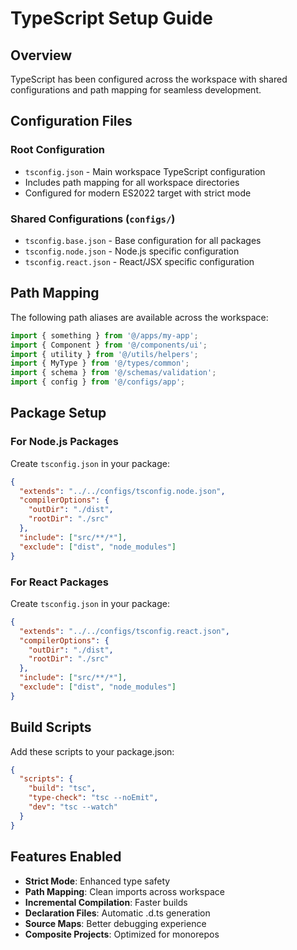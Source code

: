 # TypeScript Setup Guide

## Overview

TypeScript has been configured across the workspace with shared configurations
and path mapping for seamless development.

## Configuration Files

### Root Configuration

- `tsconfig.json` - Main workspace TypeScript configuration
- Includes path mapping for all workspace directories
- Configured for modern ES2022 target with strict mode

### Shared Configurations (`configs/`)

- `tsconfig.base.json` - Base configuration for all packages
- `tsconfig.node.json` - Node.js specific configuration
- `tsconfig.react.json` - React/JSX specific configuration

## Path Mapping

The following path aliases are available across the workspace:

```typescript
import { something } from '@/apps/my-app';
import { Component } from '@/components/ui';
import { utility } from '@/utils/helpers';
import { MyType } from '@/types/common';
import { schema } from '@/schemas/validation';
import { config } from '@/configs/app';
```

## Package Setup

### For Node.js Packages

Create `tsconfig.json` in your package:

```json
{
  "extends": "../../configs/tsconfig.node.json",
  "compilerOptions": {
    "outDir": "./dist",
    "rootDir": "./src"
  },
  "include": ["src/**/*"],
  "exclude": ["dist", "node_modules"]
}
```

### For React Packages

Create `tsconfig.json` in your package:

```json
{
  "extends": "../../configs/tsconfig.react.json",
  "compilerOptions": {
    "outDir": "./dist",
    "rootDir": "./src"
  },
  "include": ["src/**/*"],
  "exclude": ["dist", "node_modules"]
}
```

## Build Scripts

Add these scripts to your package.json:

```json
{
  "scripts": {
    "build": "tsc",
    "type-check": "tsc --noEmit",
    "dev": "tsc --watch"
  }
}
```

## Features Enabled

- **Strict Mode**: Enhanced type safety
- **Path Mapping**: Clean imports across workspace
- **Incremental Compilation**: Faster builds
- **Declaration Files**: Automatic .d.ts generation
- **Source Maps**: Better debugging experience
- **Composite Projects**: Optimized for monorepos
